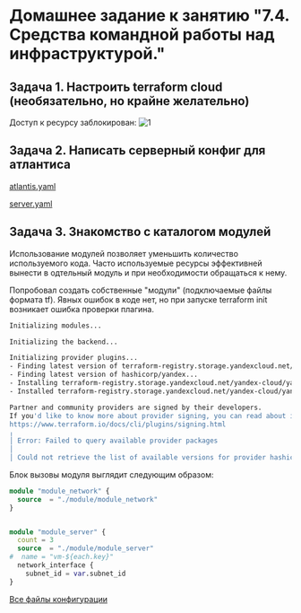 # Домашнее задание к занятию "7.4. Средства командной работы над инфраструктурой."

## Задача 1. Настроить terraform cloud (необязательно, но крайне желательно)

Доступ к ресурсу заблокирован:
![1](https://user-images.githubusercontent.com/87389868/164885800-baf944b5-6a28-4c91-ab29-702bba8a352e.JPG)


## Задача 2. Написать серверный конфиг для атлантиса

[atlantis.yaml](atlantis/atlantis.yaml)

[server.yaml](atlantis/server.yaml)


## Задача 3. Знакомство с каталогом модулей

Использование модулей позволяет уменьшить количество используемого кода. Часто используемые ресурсы эффективней вынести в одтельный модуль и при необходимости обращаться к нему.

Попробовал создать собственные "модули" (подключаемые файлы формата tf). Явных ошибок в коде нет, но при запуске terraform init возникает ошибка проверки плагина.

```bash
Initializing modules...

Initializing the backend...

Initializing provider plugins...
- Finding latest version of terraform-registry.storage.yandexcloud.net/yandex-cloud/yandex...
- Finding latest version of hashicorp/yandex...
- Installing terraform-registry.storage.yandexcloud.net/yandex-cloud/yandex v0.72.0...
- Installed terraform-registry.storage.yandexcloud.net/yandex-cloud/yandex v0.72.0 (self-signed, key ID E40F590B50BB8E40)

Partner and community providers are signed by their developers.
If you'd like to know more about provider signing, you can read about it here:
https://www.terraform.io/docs/cli/plugins/signing.html
╷
│ Error: Failed to query available provider packages
│
│ Could not retrieve the list of available versions for provider hashicorp/yandex: could not connect to registry.terraform.io: Failed to request discovery document: 403 Forbidden
```

Блок вызовы модуля выглядит следующим образом:

```terraform
module "module_network" {
  source  = "./module/module_network"  
}


module "module_server" {
  count = 3
  source  = "./module/module_server"
#  name = "vm-${each.key}"
  network_interface {
    subnet_id = var.subnet_id
}
```

[Все файлы конфигурации](terraform)
